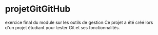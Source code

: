 # projetGitGitHub
exercice final du module sur les outils de gestion
Ce projet a été créé lors d'un projet étudiant pour tester Git et ses fonctionnalités.
